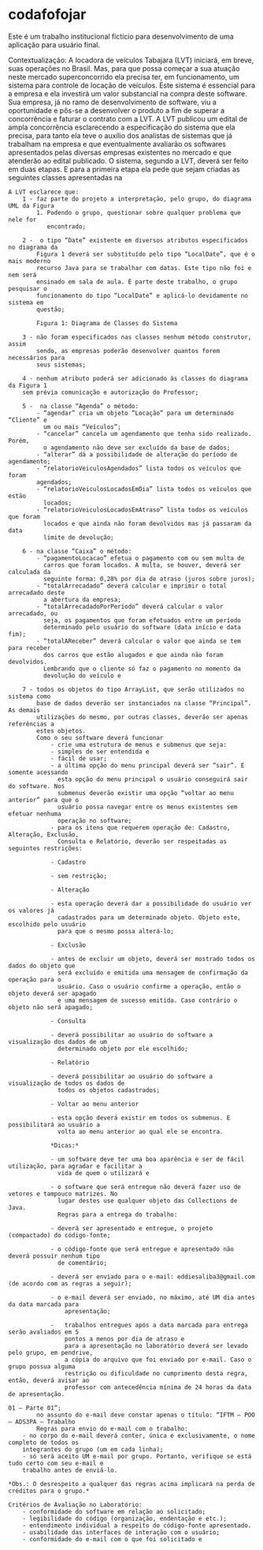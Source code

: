 # codafofojar
Este é um trabalho institucional fictício para desenvolvimento de uma aplicação para usuário final.

Contextualização:
    A locadora de veículos Tabajara (LVT) iniciará, em breve, suas operações no Brasil. Mas, para
    que possa começar a sua atuação neste mercado superconcorrido ela precisa ter, em
    funcionamento, um sistema para controle de locação de veículos. Este sistema é essencial para a
    empresa e ela investirá um valor substancial na compra deste software. Sua empresa, já no ramo
    de desenvolvimento de software, viu a oportunidade e pôs-se a desenvolver o produto a fim de
    superar a concorrência e faturar o contrato com a LVT.
    A LVT publicou um edital de ampla concorrência esclarecendo a especificação do sistema que
    ela precisa, para tanto ela teve o auxílio dos analistas de sistemas que já trabalham na empresa e
    que eventualmente avaliarão os softwares apresentados pelas diversas empresas existentes no
    mercado e que atenderão ao edital publicado. O sistema, segundo a LVT, deverá ser feito em duas
    etapas. E para a primeira etapa ela pede que sejam criadas as seguintes classes apresentadas na

    A LVT esclarece que:
        1 - faz parte do projeto a interpretação, pelo grupo, do diagrama UML da Figura
            1. Podendo o grupo, questionar sobre qualquer problema que nele for
               encontrado;
             
        2 -  o tipo “Date” existente em diversos atributos especificados no diagrama da
            Figura 1 deverá ser substituído pelo tipo “LocalDate”, que é o mais moderno
            recurso Java para se trabalhar com datas. Este tipo não foi e nem será
            ensinado em sala de aula. É parte deste trabalho, o grupo pesquisar o
            funcionamento do tipo “LocalDate” e aplicá-lo devidamente no sistema em
            questão;

            Figura 1: Diagrama de Classes do Sistema
        
        3 - não foram especificados nas classes nenhum método construtor, assim
            sendo, as empresas poderão desenvolver quantos forem necessários para
            seus sistemas;
        
        4 - nenhum atributo poderá ser adicionado às classes do diagrama da Figura 1
        sem prévia comunicação e autorização do Professor;
    
        5 -  na classe “Agenda” o método:
            - “agendar” cria um objeto “Locação” para um determinado “Cliente” e
              um ou mais “Veículos”;
            - “cancelar” cancela um agendamento que tenha sido realizado. Porém,
              o agendamento não deve ser excluído da base de dados;
            - “alterar” dá a possibilidade de alteração do período de agendamento;
            - “relatorioVeiculosAgendados” lista todos os veículos que foram
            agendados;
            - “relatorioVeiculosLocadosEmDia” lista todos os veículos que estão
              locados;
            - “relatorioVeiculosLocadosEmAtraso” lista todos os veículos que foram
              locados e que ainda não foram devolvidos mas já passaram da data
              limite de devolução;
    
        6 - na classe “Caixa” o método:
            - “pagamentoLocacao” efetua o pagamento com ou sem multa de
              carros que foram locados. A multa, se houver, deverá ser calculada da
              seguinte forma: 0,28% por dia de atraso (juros sobre juros);
            - “totalArrecadado” deverá calcular e imprimir o total arrecadado deste
              a abertura da empresa;
            - “totalArrecadadoPorPeríodo” deverá calcular o valor arrecadado, ou
              seja, os pagamentos que foram efetuados entre um período
              determinado pelo usuário do software (data início e data fim);
            - “totalAReceber” deverá calcular o valor que ainda se tem para receber
              dos carros que estão alugados e que ainda não foram devolvidos.
              Lembrando que o cliente só faz o pagamento no momento da
              devolução do veículo e
    
        7 - todos os objetos do tipo ArrayList, que serão utilizados no sistema como
            base de dados deverão ser instanciados na classe “Principal”. As demais
            utilizações do mesmo, por outras classes, deverão ser apenas referências a
            estes objetos.
            Como o seu software deverá funcionar
                - crie uma estrutura de menus e submenus que seja:
                - simples de ser entendida e
                - fácil de usar;
                - a última opção do menu principal deverá ser “sair”. E somente acessando
                  esta opção do menu principal o usuário conseguirá sair do software. Nos
                  submenus deverão existir uma opção “voltar ao menu anterior” para que o
                  usuário possa navegar entre os menus existentes sem efetuar nenhuma
                  operação no software;
                - para os itens que requerem operação de: Cadastro, Alteração, Exclusão,
                  Consulta e Relatório, deverão ser respeitadas as seguintes restrições:
                
                - Cadastro
                
                - sem restrição;
                
                - Alteração
                
                - esta operação deverá dar a possibilidade do usuário ver os valores já
                  cadastrados para um determinado objeto. Objeto este, escolhido pelo usuário
                  para que o mesmo possa alterá-lo;
                
                - Exclusão
                
                - antes de excluir um objeto, deverá ser mostrado todos os dados do objeto que
                  será excluído e emitida uma mensagem de confirmação da operação para o
                  usuário. Caso o usuário confirme a operação, então o objeto deverá ser apagado
                  e uma mensagem de sucesso emitida. Caso contrário o objeto não será apagado;
                
                - Consulta
                
                - deverá possibilitar ao usuário do software a visualização dos dados de um
                  determinado objeto por ele escolhido;
                
                - Relatório
                
                - deverá possibilitar ao usuário do software a visualização de todos os dados de
                  todos os objetos cadastrados;
                
                - Voltar ao menu anterior
                
                - esta opção deverá existir em todos os submenus. E possibilitará ao usuário a
                  volta ao menu anterior ao qual ele se encontra.
                
                *Dicas:*
                
                - um software deve ter uma boa aparência e ser de fácil utilização, para agradar e facilitar a
                  vida de quem o utilizará e
                
                - o software que será entregue não deverá fazer uso de vetores e tampouco matrizes. No
                  lugar destes use qualquer objeto das Collections de Java.
                  Regras para a entrega do trabalho:
                
                - deverá ser apresentado e entregue, o projeto (compactado) do código-fonte;
                
                - o código-fonte que será entregue e apresentado não deverá possuir nenhum tipo
                  de comentário;
    
                - deverá ser enviado para o e-mail: eddiesaliba3@gmail.com (de acordo com as regras a seguir);
    
                - o e-mail deverá ser enviado, no máximo, até UM dia antes da data marcada para
                    apresentação;
    
                -   trabalhos entregues após a data marcada para entrega serão avaliados em 5
                    pontos a menos por dia de atraso e
                    para a apresentação no laboratório deverá ser levado pelo grupo, em pendrive,
                    a cópia do arquivo que foi enviado por e-mail. Caso o grupo possua alguma
                    restrição ou dificuldade no cumprimento desta regra, então, deverá avisar ao
                    professor com antecedência mínima de 24 horas da data de apresentação.
    
    01 – Parte 01”;
            no assunto do e-mail deve constar apenas o título: “IFTM – POO – ADS3PA – Trabalho
            Regras para envio do e-mail com o trabalho:
        - no corpo do e-mail deverá conter, única e exclusivamente, o nome completo de todos os
        integrantes do grupo (um em cada linha);
        - só será aceito UM e-mail por grupo. Portanto, verifique se está tudo certo com seu e-mail e
        trabalho antes de enviá-lo.
    
    *Obs.: O desrespeito a qualquer das regras acima implicará na perda de créditos para o grupo.*
    
    Critérios de Avaliação no Laboratório:
        - conformidade do software em relação ao solicitado;
        - legibilidade do código (organização, endentação e etc.);
        - entendimento individual a respeito do código-fonte apresentado.
        - usabilidade das interfaces de interação com o usuário;
        - conformidade do e-mail com o que foi solicitado e

